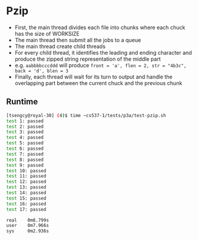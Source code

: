 # Pzip

- First, the main thread divides each file into chunks where each chuck has the size of WORKSIZE
- The main thread then submit all the jobs to a queue
- The main thread create child threads
- For every child thread, it identifies the leading and ending character and produce the zipped string representation of the middle part
- e.g. `aabbbbcccddd` will produce `front = 'a', flen = 2, str = "4b3c", back = 'd', blen = 3`
- Finally, each thread will wait for its turn to output and handle the overlapping part between the current chuck and the previous chunk

## Runtime
```sh
[tsengcy@royal-30] (4)$ time ~cs537-1/tests/p3a/test-pzip.sh
test 1: passed
test 2: passed
test 3: passed
test 4: passed
test 5: passed
test 6: passed
test 7: passed
test 8: passed
test 9: passed
test 10: passed
test 11: passed
test 12: passed
test 13: passed
test 14: passed
test 15: passed
test 16: passed
test 17: passed

real    0m8.799s
user    0m7.966s
sys     0m2.936s
```